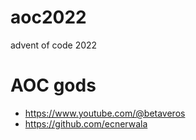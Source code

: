 # aoc2022
advent of code 2022

# AOC gods
- https://www.youtube.com/@betaveros
- https://github.com/ecnerwala
